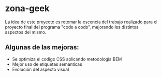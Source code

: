 # zona-geek

La idea de este proyecto es retomar la escencia del trabajo realizado para el proyecto final del programa "codo a codo", mejorando los distintos aspectos del mismo.

## Algunas de las mejoras:

* Se optimiza el codigo CSS aplicando metodologia BEM
* Mejor uso de etiquetas semanticas
* Evolución del aspecto visual
